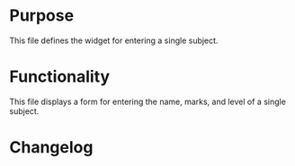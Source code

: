 # Purpose

This file defines the widget for entering a single subject.

# Functionality

This file displays a form for entering the name, marks, and level of a single subject.

# Changelog

